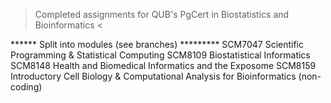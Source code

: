 > Completed assignments for QUB's PgCert in Biostatistics and Bioinformatics <

****** Split into modules (see branches) *********
SCM7047 Scientific Programming & Statistical Computing
SCM8109 Biostatistical Informatics
SCM8148 Health and Biomedical Informatics and the Exposome
SCM8159 Introductory Cell Biology & Computational Analysis for Bioinformatics (non-coding)
